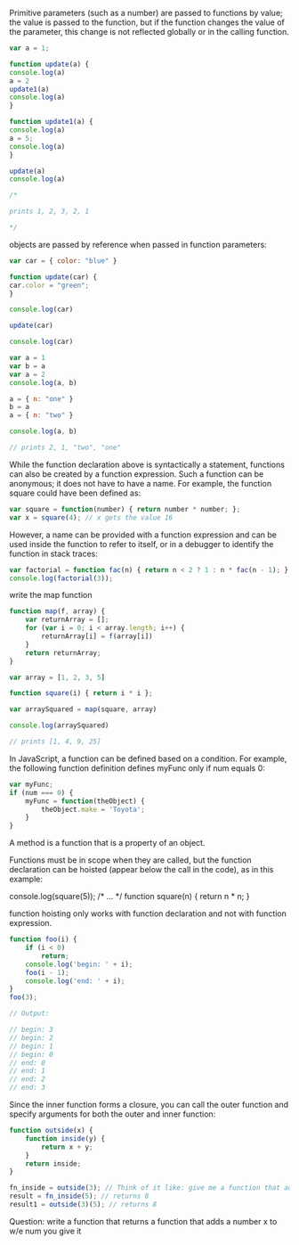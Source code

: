 

Primitive parameters (such as a number) are passed to functions by value; the value is passed to the function, but if the function changes the value of the parameter, this change is not reflected globally or in the calling function.


```javascript 
var a = 1; 

function update(a) {
console.log(a)
a = 2 
update1(a)
console.log(a)
}

function update1(a) {
console.log(a)
a = 5; 
console.log(a)
} 

update(a)
console.log(a)

/* 

prints 1, 2, 3, 2, 1

*/
```

objects are passed by reference when passed in function parameters: 

```javascript
var car = { color: "blue" }

function update(car) {
car.color = "green";
}

console.log(car)

update(car)

console.log(car)
```

```javascript
var a = 1 
var b = a 
var a = 2 
console.log(a, b)

a = { n: "one" }
b = a 
a = { n: "two" }

console.log(a, b)

// prints 2, 1, "two", "one"
```

While the function declaration above is syntactically a statement, functions can also be created by a function expression. Such a function can be anonymous; it does not have to have a name. For example, the function square could have been defined as:

```javascript
var square = function(number) { return number * number; };
var x = square(4); // x gets the value 16
```

However, a name can be provided with a function expression and can be used inside the function to refer to itself, or in a debugger to identify the function in stack traces:

```javascript
var factorial = function fac(n) { return n < 2 ? 1 : n * fac(n - 1); };
console.log(factorial(3));
```

write the map function 

```javascript
function map(f, array) {
    var returnArray = []; 
    for (var i = 0; i < array.length; i++) {
        returnArray[i] = f(array[i])
    }
    return returnArray; 
}

var array = [1, 2, 3, 5]

function square(i) { return i * i };

var arraySquared = map(square, array)

console.log(arraySquared)

// prints [1, 4, 9, 25]
```

In JavaScript, a function can be defined based on a condition. For example, the following function definition defines myFunc only if num equals 0:

```javascript
var myFunc;
if (num === 0) {
    myFunc = function(theObject) {
        theObject.make = 'Toyota';
    }
}
```

A method is a function that is a property of an object.

Functions must be in scope when they are called, but the function declaration can be hoisted (appear below the call in the code), as in this example:

console.log(square(5));
/* ... */
function square(n) { return n * n; }

function hoisting only works with function declaration and not with function expression.

```javascript
function foo(i) {
    if (i < 0)
        return;
    console.log('begin: ' + i);
    foo(i - 1);
    console.log('end: ' + i);
}
foo(3);

// Output:

// begin: 3
// begin: 2
// begin: 1
// begin: 0
// end: 0
// end: 1
// end: 2
// end: 3
```

Since the inner function forms a closure, you can call the outer function and specify arguments for both the outer and inner function:

```javascript
function outside(x) {
    function inside(y) {
        return x + y;
    }   
    return inside;
}

fn_inside = outside(3); // Think of it like: give me a function that adds 3 to whatever you give it
result = fn_inside(5); // returns 8
result1 = outside(3)(5); // returns 8
```

Question: write a function that returns a function that adds a number x to w/e num you give it 

